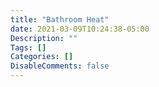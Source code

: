 ```yaml
---
title: "Bathroom Heat"
date: 2021-03-09T10:24:38-05:00
Description: ""
Tags: []
Categories: []
DisableComments: false
---
```

